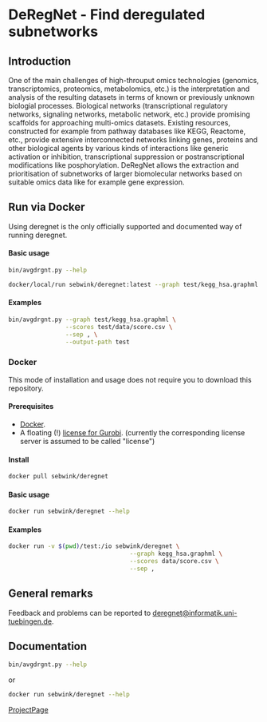 # DeRegNet - Find deregulated subnetworks

## Introduction

One of the main challenges of high-throuput omics technologies 
(genomics, transcriptomics, proteomics, metabolomics, etc.) is the 
interpretation and analysis of the resulting datasets in terms
of known or previously unknown biologial processes. Biological networks
(transcriptional regulatory networks, signaling networks, metabolic
network, etc.) provide promising scaffolds for approaching
multi-omics datasets. Existing resources, constructed for
example from pathway databases like KEGG, Reactome, etc., provide
extensive interconnected networks linking genes, proteins and other
biological agents by various kinds of interactions like generic
activation or inhibition, transcriptional suppression or postranscriptional
modifications like posphorylation. DeRegNet allows the extraction and
prioritisation of subnetworks of larger biomolecular networks based on
suitable omics data like for example gene expression.

## Run via Docker 

Using deregnet is the only officially supported and documented way of running deregnet.


#### Basic usage

```sh
bin/avgdrgnt.py --help
```

```sh 
docker/local/run sebwink/deregnet:latest --graph test/kegg_hsa.graphml --scores test/data/score.csv --sep , --graph-id-attr ensembl
``` 

#### Examples

```sh
bin/avgdrgnt.py --graph test/kegg_hsa.graphml \
                --scores test/data/score.csv \
				--sep , \
				--output-path test
```

### Docker

This mode of installation and usage does not require you to download
this repository.

#### Prerequisites

* [Docker](https://www.docker.com/).
* A floating (!) [license for Gurobi](http://www.gurobi.com/downloads/licenses/license-center).
  (currently the corresponding license server is assumed to be called "license")

#### Install

```sh
docker pull sebwink/deregnet
```

#### Basic usage

```sh
docker run sebwink/deregnet --help
```

#### Examples

```sh
docker run -v $(pwd)/test:/io sebwink/deregnet \
                                  --graph kegg_hsa.graphml \
                                  --scores data/score.csv \
				                  --sep , 
```

## General remarks

Feedback and problems can be reported to deregnet@informatik.uni-tuebingen.de.

## Documentation

```sh
bin/avgdrgnt.py --help
```

or

```sh
docker run sebwink/deregnet --help
```

[ProjectPage](https://sebwink.github.io/deregnet/)
